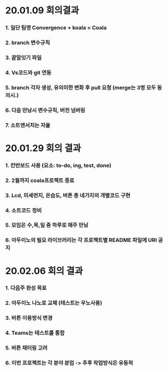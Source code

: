 # 20.01.09 회의결과

### 1. 일단 팀명 Convergence + koala = Coala

### 2. branch 변수규칙 

### 3. 끝말잇기 파일

### 4. Vs코드와 git 연동

### 5. branch 각자 생성, 유의미한 변화 후 pull 요청 (merge는 3명 모두 동의시.)

### 6. 다음 만남시 변수규칙, 버전 넘버링

### 7. 소트앤서치는 자율       


# 20.01.29 회의 결과

### 1. 칸반보드 사용 (요소: to-do, ing, test, done)

### 2. 2월까지 coala프로젝트 종료

### 3. Lcd, 미세먼지, 온습도, 버튼 총 네가지의 개별코드 구현

### 4. 소트코드 정비 

### 5. 모임은 수,목,일 중 하루로 매주 만남

### 6. 아두이노의 필요 라이브러리는 각 프로젝트별 README 파일에 URI 공지


# 20.02.06 회의 결과

### 1. 다음주 완성 목표 

### 2. 아두이노 나노로 교체 (테스트는 우노사용)

### 3. 버튼 이용방식 변경

### 4. Teams는 테스트를 통함 

### 5. 버튼 채터링 고려

### 6. 이번 프로젝트는 각 분야 분업 -> 추후 작업방식은 유동적
